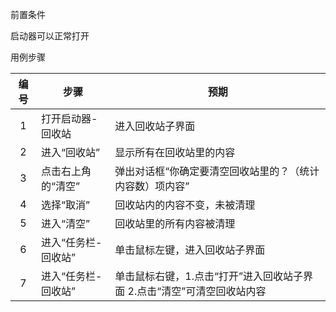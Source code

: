 前置条件

启动器可以正常打开

用例步骤

| 编号 | 步骤                                      | 预期               |
| :--: | ----------------------------------------- | ------------------ |
|  1   | 打开启动器-回收站                    | 进入回收站子界面   |
|  2   | 进入“回收站” | 显示所有在回收站里的内容 |
|  3   | 点击右上角的“清空”    | 弹出对话框“你确定要清空回收站里的？（统计内容数）项内容” |
|  4   | 选择“取消”     | 回收站内的内容不变，未被清理 |
|  5   | 进入“清空”    | 回收站里的所有内容被清理 |
|  6   | 进入“任务栏-回收站”    | 单击鼠标左键，进入回收站子界面 |
|  7   | 进入“任务栏-回收站”    | 单击鼠标右键，1.点击“打开”进入回收站子界面 2.点击“清空”可清空回收站内容 |